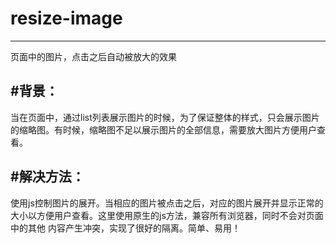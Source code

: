# resize-image
----------------------------------
页面中的图片，点击之后自动被放大的效果

#背景：
----------------------------------
当在页面中，通过list列表展示图片的时候，为了保证整体的样式，只会展示图片的缩略图。有时候，缩略图不足以展示图片的全部信息，需要放大图片方便用户查看。

#解决方法：
----------------------------------
使用js控制图片的展开。当相应的图片被点击之后，对应的图片展开并显示正常的大小以方便用户查看。这里使用原生的js方法，兼容所有浏览器，同时不会对页面中的其他
内容产生冲突，实现了很好的隔离。简单、易用！
